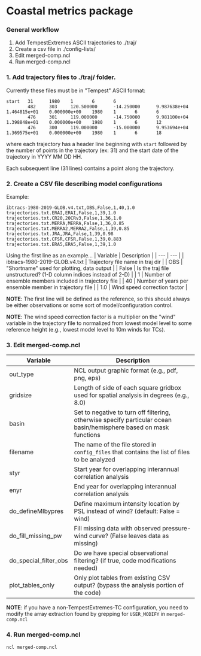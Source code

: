 # Coastal metrics package

### General workflow
1. Add TempestExtremes ASCII trajectories to ./traj/
2. Create a csv file in ./config-lists/
3. Edit merged-comp.ncl
4. Run merged-comp.ncl

### 1. Add trajectory files to ./traj/ folder.

Currently these files must be in "Tempest" ASCII format:

```
start   31      1980    1       6       6
        482     303     120.500000      -14.250000      9.987638e+04    1.464815e+01    0.000000e+00    1980    1       6       6
        476     301     119.000000      -14.750000      9.981100e+04    1.398848e+01    0.000000e+00    1980    1       6       12
        476     300     119.000000      -15.000000      9.953694e+04    1.369575e+01    0.000000e+00    1980    1       6       18
```

where each trajectory has a header line beginning with `start` followed by the number of points in the trajectory (ex: 31) and the start date of the trajectory in YYYY MM DD HH.

Each subsequent line (31 lines) contains a point along the trajectory.

### 2. Create a CSV file describing model configurations

Example:

```
ibtracs-1980-2019-GLOB.v4.txt,OBS,False,1,40,1.0
trajectories.txt.ERAI,ERAI,False,1,39,1.0
trajectories.txt.CR20,20CRv3,False,1,36,1.0
trajectories.txt.MERRA,MERRA,False,1,36,0.85
trajectories.txt.MERRA2,MERRA2,False,1,39,0.85
trajectories.txt.JRA,JRA,False,1,39,0.98
trajectories.txt.CFSR,CFSR,False,1,39,0.883
trajectories.txt.ERA5,ERA5,False,1,39,1.0
```

Using the first line as an example...
| Variable | Description |
| --- | --- |
| ibtracs-1980-2019-GLOB.v4.txt | Trajectory file name in traj dir |
| OBS | "Shortname" used for plotting, data output |
| False | Is the traj file unstructured? (1-D column indices instead of 2-D) |
| 1 | Number of ensemble members included in trajectory file |
| 40 | Number of years per ensemble member in trajectory file |
| 1.0 | Wind speed correction factor |

**NOTE**: The first line will be defined as the reference, so this should always be either observations or some sort of model/configuration control.

**NOTE**: The wind speed correction factor is a multiplier on the "wind" variable in the trajectory file to normalized from lowest model level to some reference height (e.g., lowest model level to 10m winds for TCs).

### 3. Edit merged-comp.ncl

| Variable | Description |
| --- | --- |
| out_type | NCL output graphic format (e.g., pdf, png, eps) |
| gridsize | Length of side of each square gridbox used for spatial analysis in degrees (e.g., 8.0) |
| basin | Set to negative to turn off filtering, otherwise specify particular ocean basin/hemisphere based on mask functions |
| filename | The name of the file stored in `config_files` that contains the list of files to be analyzed |
| styr | Start year for overlapping interannual correlation analysis |
| enyr | End year for overlapping interannual correlation analysis |
| do_defineMIbypres | Define maximum intensity location by PSL instead of wind? (default: False = wind) |
| do_fill_missing_pw | Fill missing data with observed pressure-wind curve? (False leaves data as missing) |
| do_special_filter_obs | Do we have special observational filtering? (if true, code modifications needed) |
| plot_tables_only | Only plot tables from existing CSV output? (bypass the analysis portion of the code)|

**NOTE**: if you have a non-TempestExtremes-TC configuration, you need to modify the array extraction found by grepping for `USER_MODIFY` in `merged-comp.ncl`

### 4. Run merged-comp.ncl

`ncl merged-comp.ncl`






